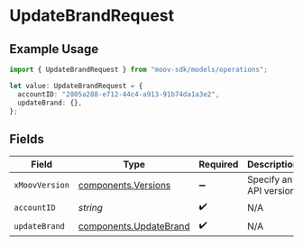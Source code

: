 # UpdateBrandRequest

## Example Usage

```typescript
import { UpdateBrandRequest } from "moov-sdk/models/operations";

let value: UpdateBrandRequest = {
  accountID: "2805a288-e712-44c4-a913-91b74da1a3e2",
  updateBrand: {},
};
```

## Fields

| Field                                                            | Type                                                             | Required                                                         | Description                                                      |
| ---------------------------------------------------------------- | ---------------------------------------------------------------- | ---------------------------------------------------------------- | ---------------------------------------------------------------- |
| `xMoovVersion`                                                   | [components.Versions](../../models/components/versions.md)       | :heavy_minus_sign:                                               | Specify an API version.                                          |
| `accountID`                                                      | *string*                                                         | :heavy_check_mark:                                               | N/A                                                              |
| `updateBrand`                                                    | [components.UpdateBrand](../../models/components/updatebrand.md) | :heavy_check_mark:                                               | N/A                                                              |